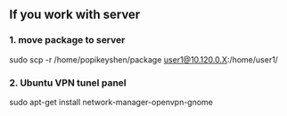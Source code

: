 ## If you work with server


### 1. move package to server
sudo scp -r /home/popikeyshen/package user1@10.120.0.X:/home/user1/

### 2. Ubuntu VPN tunel panel
sudo apt-get install network-manager-openvpn-gnome
